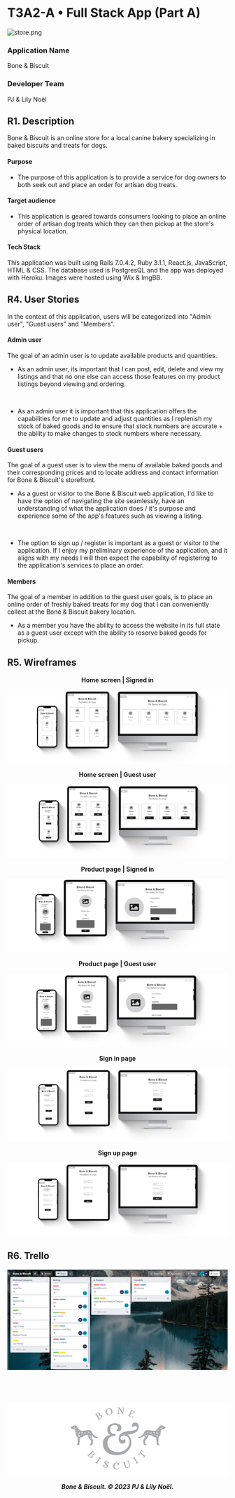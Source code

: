 # T3A2-A • Full Stack App (Part A)

![store.png](docs/store.png)

### Application Name
Bone & Biscuit

### Developer Team
PJ & Lily Noël

## R1. Description
Bone & Biscuit is an online store for a local canine bakery specializing in baked biscuits and treats for dogs. 

#### Purpose
- The purpose of this application is to provide a service for dog owners to both seek out and place an order for artisan dog treats. 

<!-- 

#### Functionality / Features
- User sign up / login 
- Create a new review
- Select a star rating 
- Edit & destroy own ratings  
  
- -->

#### Target audience 
- This application is geared towards consumers looking to place an online order of artisan dog treats which they can then pickup at the store's physical location. 

#### Tech Stack
This application was built using Rails 7.0.4.2, Ruby 3.1.1, React.js, JavaScript, HTML & CSS. The database used is PostgresQL and the app was deployed with Heroku. Images were hosted using Wix & ImgBB. <!-- may need to be updated closer to deployment -->

<!-- 
## R2. Dataflow Diagram 

## R3. Application Architecture Diagram -->

## R4. User Stories 
In the context of this application, users will be categorized into "Admin user", "Guest users" and "Members".

#### Admin user
The goal of an admin user is to update available products and quantities.

- As an admin user, its important that I can post, edit, delete and view my listings and that no one else can access those features on my product listings beyond viewing and ordering. 
<br>

- As an admin user it is important that this application offers the capabilities for me to update and adjust quantities as I replenish my stock of baked goods and to ensure that stock numbers are accurate + the ability to make changes to stock numbers where necessary. 

#### Guest users
The goal of a guest user is to view the menu of available baked goods and their corresponding prices and to locate address and contact information for Bone & Biscuit's storefront. 
<br>

- As a guest or visitor to the Bone & Biscuit web application, I'd like to have the option of navigating the site seamlessly, have an understanding of what the application does / it's purpose and experience some of the app's features such as viewing a listing. 
<br>

- The option to sign up / register is important as a guest or visitor to the application. If I enjoy my preliminary experience of the application, and it aligns with my needs I will then expect the capability of registering to the application's services to place an order. 
  
#### Members
The goal of a member in addition to the guest user goals, is to place an online order of freshly baked treats for my dog that I can conveniently collect at the Bone & Biscuit bakery location.
<br>

- As a member you have the ability to access the website in its full state as a guest user except with the ability to reserve baked goods for pickup.  

## R5. Wireframes

<h4 align="center">

Home screen | Signed in 
<br>

![homeIn.png](docs/homeIn.png)

Home screen | Guest user 
<br>

![homeOut.png](docs/homeOut.png)

Product page | Signed in 
<br>

![itemIn.png](docs/itemIn.png)

Product page | Guest user 
<br>

![itemOut.png](docs/itemOut.png)

Sign in page
<br>

![signIn.png](docs/signIn.png)

Sign up page 
<br>

![signUp.png](docs/signUp.png)

</h4>

## R6. Trello

<h4 align="center">

![trello1.png](docs/trello1.png)

<br>

</h4>

#

<h5 align="center">

![logo.png](docs/logo.png)

Bone & Biscuit. © 2023 PJ & Lily Noël.

</h5>


